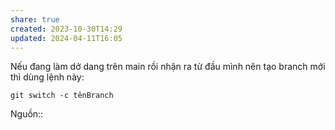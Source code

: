 ```yaml
---
share: true
created: 2023-10-30T14:29
updated: 2024-04-11T16:05
---
```


Nếu đang làm dở dang trên main rồi nhận ra từ đầu mình nên tạo branch mới thì dùng lệnh này:
```
git switch -c tênBranch
```
Nguồn:: 